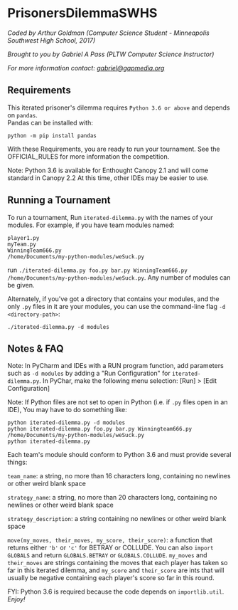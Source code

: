 # PrisonersDilemmaSWHS
*Coded by Arthur Goldman (Computer Science Student - Minneapolis Southwest High School, 2017)*

*Brought to you by Gabriel A Pass (PLTW Computer Science Instructor)*

*For more information contact: gabriel@gapmedia.org*

## Requirements

This iterated prisoner's dilemma requires `Python 3.6 or above` and depends on `pandas`.  
Pandas can be installed with:

```
python -m pip install pandas
```

With these Requirements, you are ready to run your tournament.  See the OFFICIAL_RULES for more information the competition.

Note: Python 3.6 is available for Enthought Canopy 2.1 and will come standard in Canopy 2.2
At this time, other IDEs may be easier to use.

## Running a Tournament

To run a tournament, Run `iterated-dilemma.py` with the names of your modules.
For example, if you have team modules named:
```
player1.py
myTeam.py
WinningTeam666.py
/home/Documents/my-python-modules/weSuck.py
```
run `./iterated-dilemma.py foo.py bar.py WinningTeam666.py /home/Documents/my-python-modules/weSuck.py`. Any number of modules can be given.

Alternately, if you've got a directory that contains your modules, and the only `.py` files in it are your modules, you can use the command-line flag `-d <directory-path>`:

```
./iterated-dilemma.py -d modules
```

## Notes & FAQ

Note: In PyCharm and IDEs with a RUN program function, add parameters such as `-d modules` by adding a "Run Configuration" for `iterated-dilemma.py`.  In PyChar, make the following menu selection: [Run] > [Edit Configuration]

Note: If Python files are not set to open in Python (i.e. if `.py` files open in an IDE), You may have to do something like:

```
python iterated-dilemma.py -d modules
python iterated-dilemma.py foo.py bar.py Winningteam666.py /home/Documents/my-python-modules/weSuck.py
python iterated-dilemma.py
```

Each team's module should conform to Python 3.6 and must provide several things:

`team_name`: a string, no more than 16 characters long, containing no newlines or other weird blank space

`strategy_name`: a string, no more than 20 characters long, containing no newlines or other weird blank space

`strategy_description`: a string containing no newlines or other weird blank space

`move(my_moves, their_moves, my_score, their_score)`: a function that returns either `'b'` or `'c'` for BETRAY or COLLUDE. You can also `import GLOBALS` and return `GLOBALS.BETRAY` or `GLOBALS.COLLUDE`. `my_moves` and `their_moves` are strings containing the moves that each player has taken so far in this iterated dilemma, and `my_score` and `their_score` are ints that will usually be negative containing each player's score so far in this round.

FYI: Python 3.6 is required because the code depends on `importlib.util`.
*Enjoy!*
